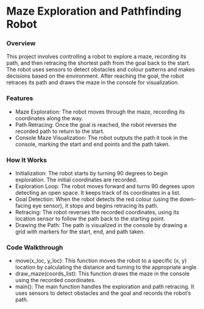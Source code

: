 # Maze Exploration and Pathfinding Robot #
### Overview ###

This project involves controlling a robot to explore a maze, recording its path, and then retracing the shortest path from the goal back to the start. The robot uses sensors to detect obstacles and colour patterns and makes decisions based on the environment. After reaching the goal, the robot retraces its path and draws the maze in the console for visualization.

### Features ###
- Maze Exploration: The robot moves through the maze, recording its coordinates along the way.
- Path Retracing: Once the goal is reached, the robot reverses the recorded path to return to the start.
- Console Maze Visualization: The robot outputs the path it took in the console, marking the start and end points and the path taken.

### How It Works ###
- Initialization: The robot starts by turning 90 degrees to begin exploration. The initial coordinates are recorded.
- Exploration Loop: The robot moves forward and turns 90 degrees upon detecting an open space. It keeps track of its coordinates in a list.
- Goal Detection: When the robot detects the red colour (using the down-facing eye sensor), it stops and begins retracing its path.
- Retracing: The robot reverses the recorded coordinates, using its location sensor to follow the path back to the starting point.
- Drawing the Path: The path is visualized in the console by drawing a grid with markers for the start, end, and path taken.
### Code Walkthrough ###
- move(x_loc, y_loc): This function moves the robot to a specific (x, y) location by calculating the distance and turning to the appropriate angle.
- draw_maze(coords_list): This function draws the maze in the console using the recorded coordinates.
- main(): The main function handles the exploration and path retracing. It uses sensors to detect obstacles and the goal and records the robot’s path.
